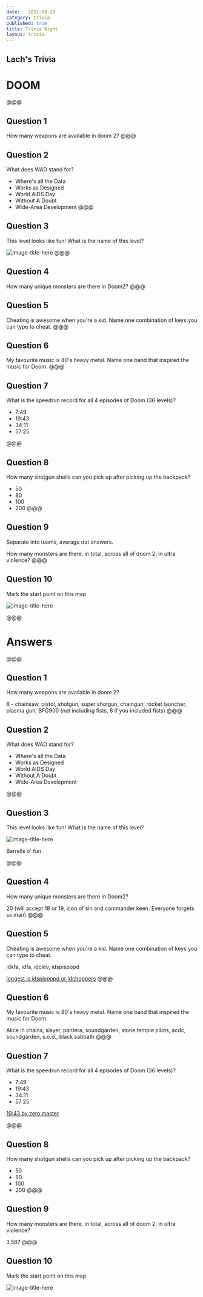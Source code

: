 ```yaml
---
date:   2021-08-29
category: trivia
published: true
title: Trivia Night
layout: trivia
---
```


## Lach's Trivia
# DOOM
@@@
## Question 1 
How many weapons are available in doom 2?  <!-- .element: class="fragment" -->
@@@
## Question 2
What does WAD stand for? <!-- .element: class="fragment" -->
* Where's all the Data <!-- .element: class="fragment" -->
* Works as Designed<!-- .element: class="fragment" -->
* World AIDS Day<!-- .element: class="fragment" -->
* Without A Doubt <!-- .element: class="fragment" -->
* Wide-Area Development <!-- .element: class="fragment" -->
@@@
## Question 3
This level looks like fun! What is the name of this level?  

![image-title-here](/images/barrells.png)
@@@
## Question 4
How many unique monsters are there in Doom2? <!-- .element: class="fragment" -->
@@@
## Question 5
Cheating is awesome when you're a kid. Name one combination of keys you can type to cheat.<!-- .element: class="fragment" -->
@@@
## Question 6
My favourite music is 80's heavy metal. Name one band that inspired the music for Doom.<!-- .element: class="fragment" -->
@@@
## Question 7
What is the speedrun record for all 4 episodes of Doom (36 levels)? <!-- .element: class="fragment" -->
- 7:49<!-- .element: class="fragment" -->
- 19:43<!-- .element: class="fragment" -->
- 34:11<!-- .element: class="fragment" -->
- 57:25<!-- .element: class="fragment" -->

@@@
## Question 8
How many shotgun shells can you pick up after picking up the backpack? <!-- .element: class="fragment" -->
* 50 <!-- .element: class="fragment" -->
* 80 <!-- .element: class="fragment" -->
* 100 <!-- .element: class="fragment" -->
* 200<!-- .element: class="fragment" -->
@@@
## Question 9
Separate into teams, average out answers. <!-- .element: class="fragment" -->

How many monsters are there, in total, across all of doom 2, in ultra violence? <!-- .element: class="fragment" -->
@@@
## Question 10
Mark the start point on this map  <!-- .element: class="fragment" -->

![image-title-here](/images/e1m1.png)<!-- .element: class="fragment" -->

@@@
# Answers
@@@
## Question 1 

How many weapons are available in doom 2?  

8 - chainsaw, pistol, shotgun, super shotgun, chaingun, rocket launcher, plasma gun, BFG900 (not including fists, 8 if you included fists) <!-- .element: class="fragment answer" -->
@@@
## Question 2
What does WAD stand for? 
* Where's all the Data <!-- .element: class="fragment highlight-red" --> 
* Works as Designed
* World AIDS Day
* Without A Doubt 
* Wide-Area Development
                 
@@@
## Question 3
This level looks like fun! What is the name of this level?  

![image-title-here](/images/barrells.png)<!-- .element: class="smallerimage" --> 

Barrells o' fun <!-- .element: class="fragment answer" --> 

@@@
## Question 4
How many unique monsters are there in Doom2? 

20 (will accept 18 or 19, icon of sin and commander keen. Everyone forgets ss man)<!-- .element: class="fragment answer" --> 
@@@
## Question 5
Cheating is awesome when you're a kid. Name one combination of keys you can type to cheat.

idkfa, idfa, idclev, idspispopd <!-- .element: class="fragment answer" -->

[longest is idspispopd or idchoppers](https://doom.fandom.com/wiki/Doom_Cheat_Codes)<!-- .element: class="fragment answer" -->
@@@
## Question 6
My favourite music is 80's heavy metal. Name one band that inspired the music for Doom.

Alice in chains, slayer, pantera, soundgarden, stone temple pilots, acdc, soundgarden, s.o.d., black sabbath<!-- .element: class="fragment answer" -->
@@@
## Question 7
What is the speedrun record for all 4 episodes of Doom (36 levels)? 
- 7:49
- 19:43 <!-- .element: class="fragment highlight-red" -->
- 34:11
- 57:25

[19:43 by zero master](https://www.youtube.com/watch?v=d0Dl8HSKMWM)<!-- .element: class="fragment " -->

@@@
## Question 8
How many shotgun shells can you pick up after picking up the backpack? 
* 50 
* 80 
* 100 <!-- .element: class="fragment highlight-red" -->
* 200
@@@
## Question 9
How many monsters are there, in total, across all of doom 2, in ultra violence? 

3,587<!-- .element: class="fragment answer" -->
@@@
## Question 10
Mark the start point on this map 

![image-title-here](/images/e1m1-answer.png)<!-- .element: class="fragment" -->
